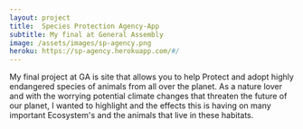 ```yaml
---
layout: project
title:  Species Protection Agency-App
subtitle: My final at General Assembly
image: /assets/images/sp-agency.png
heroku: https://sp-agency.herokuapp.com/#/
---
```

My final project at GA is site that allows you to help Protect and
adopt highly endangered species of animals from all over the planet.
As a nature lover and with the worrying potential climate changes that threaten the future of our planet, I wanted to highlight and the effects
this is having on many important Ecosystem's and the animals that live
in these habitats.
